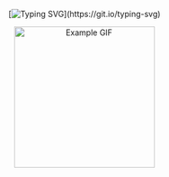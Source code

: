 <!-- https://github.com/DenverCoder1/readme-typing-svg  -->
<div align="center">

[![Typing SVG](https://readme-typing-svg.demolab.com?font=Tiny5&size=30&pause=1000&color=000000&center=true&vCenter=true&random=false&width=435&lines=Hello+World!)](https://git.io/typing-svg)

<img src="https://github.com/kakhez/kakhez/assets/173528644/50d33ccb-6111-4886-95be-46afa4687179" alt="Example GIF" width="250">

</div>

